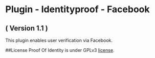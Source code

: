 Plugin - Identityproof - Facebook
==========================
( Version 1.1 )
--------------------------

This plugin enables user verification via Facebook.

##License
Proof Of Identity is under GPLv3 [license](https://raw.githubusercontent.com/ITPrism/Proof-of-Identity/master/LICENSE.txt).